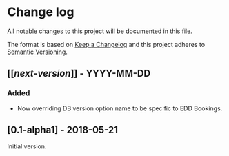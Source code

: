 # Change log
All notable changes to this project will be documented in this file.

The format is based on [Keep a Changelog](http://keepachangelog.com/)
and this project adheres to [Semantic Versioning](http://semver.org/).

## [[*next-version*]] - YYYY-MM-DD
### Added
- Now overriding DB version option name to be specific to EDD Bookings.

## [0.1-alpha1] - 2018-05-21
Initial version.

